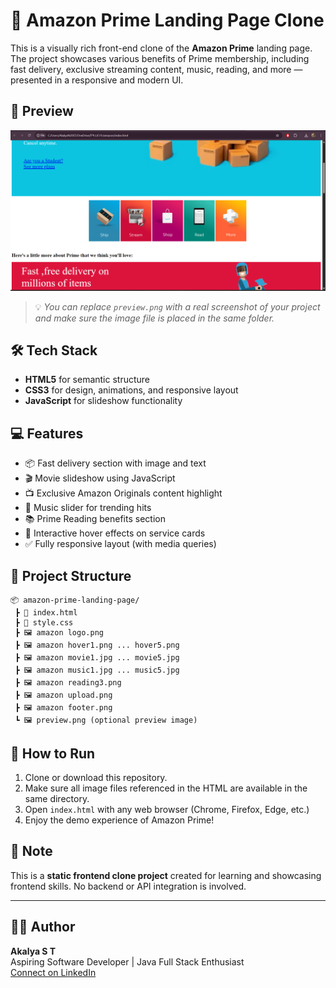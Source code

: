 
# 🌟 Amazon Prime Landing Page Clone

This is a visually rich front-end clone of the **Amazon Prime** landing page. The project showcases various benefits of Prime membership, including fast delivery, exclusive streaming content, music, reading, and more — presented in a responsive and modern UI.

## 📸 Preview

![Amazon Prime Clone Preview](screenshotAmazon.png)

> 💡 _You can replace `preview.png` with a real screenshot of your project and make sure the image file is placed in the same folder._

## 🛠️ Tech Stack

- **HTML5** for semantic structure
- **CSS3** for design, animations, and responsive layout
- **JavaScript** for slideshow functionality

## 💻 Features

- 📦 Fast delivery section with image and text
- 🎬 Movie slideshow using JavaScript
- 📺 Exclusive Amazon Originals content highlight
- 🎵 Music slider for trending hits
- 📚 Prime Reading benefits section
- 🔄 Interactive hover effects on service cards
- ✅ Fully responsive layout (with media queries)

## 📁 Project Structure

```
📦 amazon-prime-landing-page/
 ┣ 📜 index.html
 ┣ 📜 style.css
 ┣ 🖼️ amazon logo.png
 ┣ 🖼️ amazon hover1.png ... hover5.png
 ┣ 🖼️ amazon movie1.jpg ... movie5.jpg
 ┣ 🖼️ amazon music1.jpg ... music5.jpg
 ┣ 🖼️ amazon reading3.png
 ┣ 🖼️ amazon upload.png
 ┣ 🖼️ amazon footer.png
 ┗ 🖼️ preview.png (optional preview image)
```

## 🚀 How to Run

1. Clone or download this repository.
2. Make sure all image files referenced in the HTML are available in the same directory.
3. Open `index.html` with any web browser (Chrome, Firefox, Edge, etc.)
4. Enjoy the demo experience of Amazon Prime!

## 📌 Note

This is a **static frontend clone project** created for learning and showcasing frontend skills. No backend or API integration is involved.

---

## 🙋‍♀️ Author

**Akalya S T**  
Aspiring Software Developer | Java Full Stack Enthusiast  
[Connect on LinkedIn](https://www.linkedin.com/in/akalya-s-t-8aaba12a0/)
